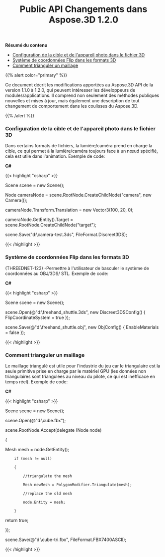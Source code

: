 ﻿---
title: Public API Changements dans Aspose.3D 1.2.0
type: docs
weight: 50
url: /fr/net/public-api-changes-in-aspose-3d-1-2-0/
---
**Résumé du contenu**

- [Configuration de la cible et de l'appareil photo dans le fichier 3D](#PublicAPIChangesinAspose.3D1.2.0-SetuptheTargetandCamerain3DFile)
- [Système de coordonnées Flip dans les formats 3D](#PublicAPIChangesinAspose.3D1.2.0-FlipCoordinateSystemin3DFormats)
- [Comment trianguler un maillage](#PublicAPIChangesinAspose.3D1.2.0-HowtoTriangulateaMesh)

{{% alert color="primary" %}} 

Ce document décrit les modifications apportées au Aspose.3D API de la version 1.1.0 à 1.2.0, qui peuvent intéresser les développeurs de modules/applications. Il comprend non seulement des méthodes publiques nouvelles et mises à jour, mais également une description de tout changement de comportement dans les coulisses du Aspose.3D.

{{% /alert %}} 
### **Configuration de la cible et de l'appareil photo dans le fichier 3D**
Dans certains formats de fichiers, la lumière/caméra prend en charge la cible, ce qui permet à la lumière/caméra toujours face à un nœud spécifié, cela est utile dans l'animation. Exemple de code:

**C#**

{{< highlight "csharp" >}}

 Scene scene = new Scene();

Node cameraNode = scene.RootNode.CreateChildNode("camera", new Camera());

cameraNode.Transform.Translation = new Vector3(100, 20, 0);

cameraNode.GetEntity().Target = scene.RootNode.CreateChildNode("target");

scene.Save("d:\\camera-test.3ds", FileFormat.Discreet3DS);

{{< /highlight >}}

### **Système de coordonnées Flip dans les formats 3D**
(THREEDNET-123) -Permettre à l'utilisateur de basculer le système de coordonnées au OBJ/3DS/ STL. Exemple de code:

**C#**

{{< highlight "csharp" >}}

 Scene scene = new Scene();

scene.Open(@"d:\freehand_shuttle.3ds", new Discreet3DSConfig() {  FlipCoordinateSystem = true });

scene.Save(@"d:\freehand_shuttle.obj", new ObjConfig() { EnableMaterials = false });

{{< /highlight >}}

### **Comment trianguler un maillage**
Le maillage triangulé est utile pour l'industrie du jeu car le triangulaire est la seule primitive prise en charge par le matériel GPU (les données non triangulaires sont triangulées au niveau du pilote, ce qui est inefficace en temps réel). Exemple de code:

**C#**

{{< highlight "csharp" >}}

 Scene scene = new Scene();

 scene.Open(@"d:\\cube.fbx");

 scene.RootNode.Accept(delegate (Node node)

 {

   Mesh mesh = node.GetEntity<Mesh>();

        if (mesh != null)

        {

            //triangulate the mesh

            Mesh newMesh = PolygonModifier.Triangulate(mesh);

            //replace the old mesh

            node.Entity = mesh;

        }

   return true;

  });

 scene.Save(@"d:\cube-tri.fbx", FileFormat.FBX7400ASCII);

{{< /highlight >}}

